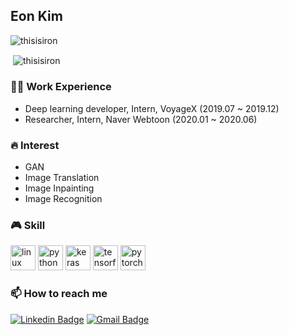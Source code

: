 
## Eon Kim
<p align="left"> <img src="https://komarev.com/ghpvc/?username=thisisiron" alt="thisisiron" /> </p>

<p>&nbsp;<img align="center" src="https://github-readme-stats.vercel.app/api?username=thisisiron&show_icons=true" alt="thisisiron" /></p>

### 👨‍💻 Work Experience
- Deep learning developer, Intern, VoyageX (2019.07 ~ 2019.12)
- Researcher, Intern, Naver Webtoon (2020.01 ~ 2020.06)

### 🔥 Interest
- GAN
- Image Translation
- Image Inpainting
- Image Recognition

### 🎮 Skill
<p align="left">
  <img src="https://devicons.github.io/devicon/devicon.git/icons/linux/linux-original.svg" alt="linux" width="40" height="40"/>
  <img src="https://devicons.github.io/devicon/devicon.git/icons/python/python-original.svg" alt="python" width="40" height="40"/>
  <img src="https://github.com/valohai/ml-logos/blob/master/keras.svg" alt="keras" width="40" height="40"/> 
  <img src="https://www.vectorlogo.zone/logos/tensorflow/tensorflow-icon.svg" alt="tensorflow" width="40" height="40"/> 
  <img src="https://www.vectorlogo.zone/logos/pytorch/pytorch-icon.svg" alt="pytorch" width="40" height="40"/> 
</p>

### 📫 How to reach me
[![Linkedin Badge](https://img.shields.io/badge/-LinkedIn-blue?style=flat-square&logo=Linkedin&logoColor=white&link=https://www.linkedin.com/in/gyeong-hyeon-kim-3aa89817a/)](https://www.linkedin.com/in/%EC%9D%B4%EC%96%B8-%EA%B9%80-16a96415a/)
[![Gmail Badge](https://img.shields.io/badge/Gmail-d14836?style=flat-square&logo=Gmail&logoColor=white&link=mailto:leonardkkh@gmail.com)](mailto:kimiron518@gmail.com)
